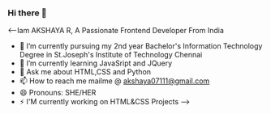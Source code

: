 ### Hi there 👋
<--Iam AKSHAYA R,
A Passionate Frontend Developer From India

- 🔭 I’m currently pursuing my 2nd year Bachelor's Information Technology Degree in St.Joseph's Institute of Technology Chennai
- 🌱 I’m currently learning JavaSript and JQuery
- 💬 Ask me about HTML,CSS and Python
- 📫 How to reach me mailme @ akshaya07111@gmail.com
- 😄 Pronouns: SHE/HER
- ⚡ I'M currently working on HTML&CSS Projects
-->
